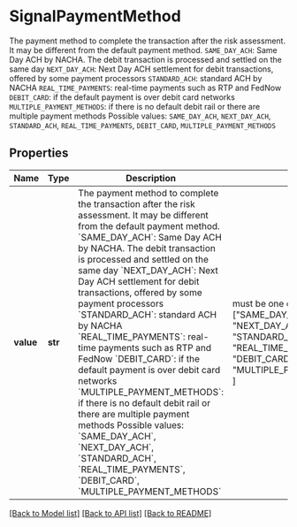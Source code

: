 # SignalPaymentMethod

The payment method to complete the transaction after the risk assessment. It may be different from the default payment method.  `SAME_DAY_ACH`: Same Day ACH by NACHA. The debit transaction is processed and settled on the same day  `NEXT_DAY_ACH`: Next Day ACH settlement for debit transactions, offered by some payment processors  `STANDARD_ACH`: standard ACH by NACHA  `REAL_TIME_PAYMENTS`: real-time payments such as RTP and FedNow  `DEBIT_CARD`: if the default payment is over debit card networks  `MULTIPLE_PAYMENT_METHODS`: if there is no default debit rail or there are multiple payment methods  Possible values: `SAME_DAY_ACH`, `NEXT_DAY_ACH`, `STANDARD_ACH`, `REAL_TIME_PAYMENTS`, `DEBIT_CARD`, `MULTIPLE_PAYMENT_METHODS` 

## Properties
Name | Type | Description | Notes
------------ | ------------- | ------------- | -------------
**value** | **str** | The payment method to complete the transaction after the risk assessment. It may be different from the default payment method.  &#x60;SAME_DAY_ACH&#x60;: Same Day ACH by NACHA. The debit transaction is processed and settled on the same day  &#x60;NEXT_DAY_ACH&#x60;: Next Day ACH settlement for debit transactions, offered by some payment processors  &#x60;STANDARD_ACH&#x60;: standard ACH by NACHA  &#x60;REAL_TIME_PAYMENTS&#x60;: real-time payments such as RTP and FedNow  &#x60;DEBIT_CARD&#x60;: if the default payment is over debit card networks  &#x60;MULTIPLE_PAYMENT_METHODS&#x60;: if there is no default debit rail or there are multiple payment methods  Possible values: &#x60;SAME_DAY_ACH&#x60;, &#x60;NEXT_DAY_ACH&#x60;, &#x60;STANDARD_ACH&#x60;, &#x60;REAL_TIME_PAYMENTS&#x60;, &#x60;DEBIT_CARD&#x60;, &#x60;MULTIPLE_PAYMENT_METHODS&#x60;  |  must be one of ["SAME_DAY_ACH", "NEXT_DAY_ACH", "STANDARD_ACH", "REAL_TIME_PAYMENTS", "DEBIT_CARD", "MULTIPLE_PAYMENT_METHODS", ]

[[Back to Model list]](../README.md#documentation-for-models) [[Back to API list]](../README.md#documentation-for-api-endpoints) [[Back to README]](../README.md)


